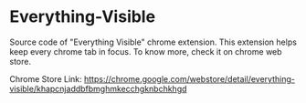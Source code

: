 # Everything-Visible
Source code of "Everything Visible" chrome extension. This extension helps keep every chrome tab in focus.
To know more, check it on chrome web store.

Chrome Store Link: https://chrome.google.com/webstore/detail/everything-visible/khapcnjaddbfbmghmkecchgknbchkhgd
